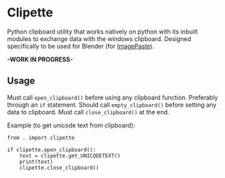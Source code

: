 # Clipette
Python clipboard utility that works natively on python with its inbuilt modules to exchange data with the windows clipboard. Designed specifically to be used for Blender (for [ImagePaste](https://github.com/Yeetus3141/ImagePaste)).

**-WORK IN PROGRESS-**

## Usage
Must call `open_clipboard()` before using any clipboard function. Preferably through an `if` statement.
Should call `empty_clipboard()` before setting any data to clipboard.
Must call `close_clipboard()` at the end.

Example (to get unicode text from clipboard):
```
from . import clipette

if clipette.open_clipboard():
    text = clipette.get_UNICODETEXT()
    print(text)
    clipette.close_clipboard()
```

